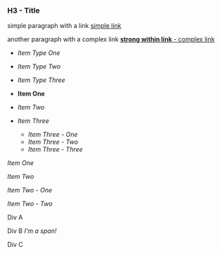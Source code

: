 ### H3 - Title

simple paragraph with a link <a href="#" id="firstlink">simple link</a>

another paragraph with a complex link <a href="#" id="secondlink"><strong>strong within link</strong> - complex <span id="spanwithinlink">link</span></a>

-   <span id="item-1">*Item Type One*</span>
-   <span id="item-2">*Item Type Two*</span>
-   <span id="item-3">*Item Type Three*</span>

-   <span id="list-2-li-1">**Item One**</span>
-   <span id="list-2-li-2">*Item Two*</span>
-   <span id="list-2-li-3">*Item Three*</span>
    -   <span id="list-3-li-1">*Item Three - One*</span>
    -   <span id="list-3-li-2">*Item Three - Two*</span>
    -   <span id="list-3-li-3">*Item Three - Three*</span>

*Item One*

*Item Two*

*Item Two - One*

*Item Two - Two*

Div A

Div B *I'm a span!*

Div C
